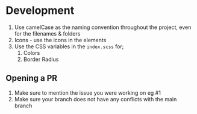 # Development

1. Use camelCase as the naming convention throughout the project, even for the filenames & folders
2. Icons - use the icons in the elements
3. Use the CSS variables in the `index.scss` for;
   1. Colors
   2. Border Radius

## Opening a PR

1. Make sure to mention the issue you were working on eg #1
2. Make sure your branch does not have any conflicts with the main branch
